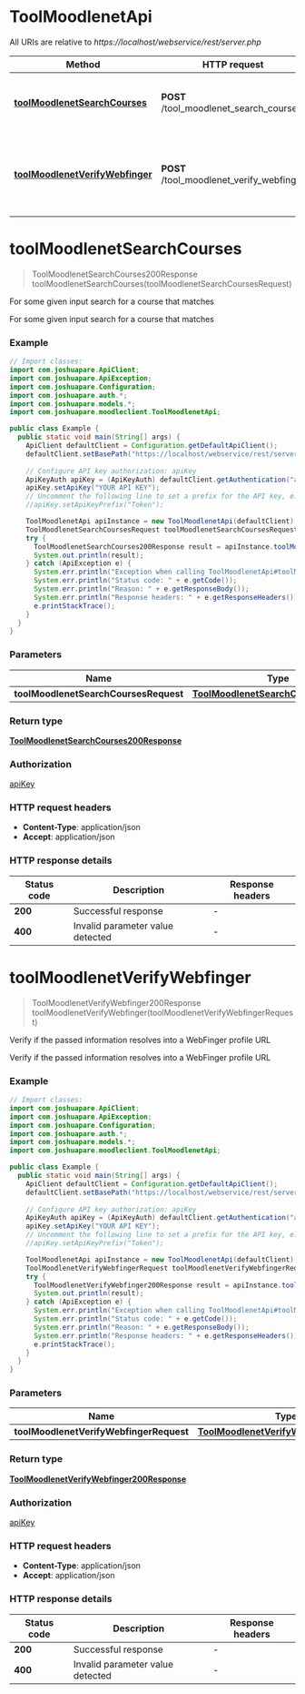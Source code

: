 # ToolMoodlenetApi

All URIs are relative to *https://localhost/webservice/rest/server.php*

| Method | HTTP request | Description |
|------------- | ------------- | -------------|
| [**toolMoodlenetSearchCourses**](ToolMoodlenetApi.md#toolMoodlenetSearchCourses) | **POST** /tool_moodlenet_search_courses | For some given input search for a course that matches |
| [**toolMoodlenetVerifyWebfinger**](ToolMoodlenetApi.md#toolMoodlenetVerifyWebfinger) | **POST** /tool_moodlenet_verify_webfinger | Verify if the passed information resolves into a WebFinger profile URL |


<a id="toolMoodlenetSearchCourses"></a>
# **toolMoodlenetSearchCourses**
> ToolMoodlenetSearchCourses200Response toolMoodlenetSearchCourses(toolMoodlenetSearchCoursesRequest)

For some given input search for a course that matches

For some given input search for a course that matches

### Example
```java
// Import classes:
import com.joshuapare.ApiClient;
import com.joshuapare.ApiException;
import com.joshuapare.Configuration;
import com.joshuapare.auth.*;
import com.joshuapare.models.*;
import com.joshuapare.moodleclient.ToolMoodlenetApi;

public class Example {
  public static void main(String[] args) {
    ApiClient defaultClient = Configuration.getDefaultApiClient();
    defaultClient.setBasePath("https://localhost/webservice/rest/server.php");
    
    // Configure API key authorization: apiKey
    ApiKeyAuth apiKey = (ApiKeyAuth) defaultClient.getAuthentication("apiKey");
    apiKey.setApiKey("YOUR API KEY");
    // Uncomment the following line to set a prefix for the API key, e.g. "Token" (defaults to null)
    //apiKey.setApiKeyPrefix("Token");

    ToolMoodlenetApi apiInstance = new ToolMoodlenetApi(defaultClient);
    ToolMoodlenetSearchCoursesRequest toolMoodlenetSearchCoursesRequest = new ToolMoodlenetSearchCoursesRequest(); // ToolMoodlenetSearchCoursesRequest | 
    try {
      ToolMoodlenetSearchCourses200Response result = apiInstance.toolMoodlenetSearchCourses(toolMoodlenetSearchCoursesRequest);
      System.out.println(result);
    } catch (ApiException e) {
      System.err.println("Exception when calling ToolMoodlenetApi#toolMoodlenetSearchCourses");
      System.err.println("Status code: " + e.getCode());
      System.err.println("Reason: " + e.getResponseBody());
      System.err.println("Response headers: " + e.getResponseHeaders());
      e.printStackTrace();
    }
  }
}
```

### Parameters

| Name | Type | Description  | Notes |
|------------- | ------------- | ------------- | -------------|
| **toolMoodlenetSearchCoursesRequest** | [**ToolMoodlenetSearchCoursesRequest**](ToolMoodlenetSearchCoursesRequest.md)|  | |

### Return type

[**ToolMoodlenetSearchCourses200Response**](ToolMoodlenetSearchCourses200Response.md)

### Authorization

[apiKey](../README.md#apiKey)

### HTTP request headers

 - **Content-Type**: application/json
 - **Accept**: application/json

### HTTP response details
| Status code | Description | Response headers |
|-------------|-------------|------------------|
| **200** | Successful response |  -  |
| **400** | Invalid parameter value detected |  -  |

<a id="toolMoodlenetVerifyWebfinger"></a>
# **toolMoodlenetVerifyWebfinger**
> ToolMoodlenetVerifyWebfinger200Response toolMoodlenetVerifyWebfinger(toolMoodlenetVerifyWebfingerRequest)

Verify if the passed information resolves into a WebFinger profile URL

Verify if the passed information resolves into a WebFinger profile URL

### Example
```java
// Import classes:
import com.joshuapare.ApiClient;
import com.joshuapare.ApiException;
import com.joshuapare.Configuration;
import com.joshuapare.auth.*;
import com.joshuapare.models.*;
import com.joshuapare.moodleclient.ToolMoodlenetApi;

public class Example {
  public static void main(String[] args) {
    ApiClient defaultClient = Configuration.getDefaultApiClient();
    defaultClient.setBasePath("https://localhost/webservice/rest/server.php");
    
    // Configure API key authorization: apiKey
    ApiKeyAuth apiKey = (ApiKeyAuth) defaultClient.getAuthentication("apiKey");
    apiKey.setApiKey("YOUR API KEY");
    // Uncomment the following line to set a prefix for the API key, e.g. "Token" (defaults to null)
    //apiKey.setApiKeyPrefix("Token");

    ToolMoodlenetApi apiInstance = new ToolMoodlenetApi(defaultClient);
    ToolMoodlenetVerifyWebfingerRequest toolMoodlenetVerifyWebfingerRequest = new ToolMoodlenetVerifyWebfingerRequest(); // ToolMoodlenetVerifyWebfingerRequest | 
    try {
      ToolMoodlenetVerifyWebfinger200Response result = apiInstance.toolMoodlenetVerifyWebfinger(toolMoodlenetVerifyWebfingerRequest);
      System.out.println(result);
    } catch (ApiException e) {
      System.err.println("Exception when calling ToolMoodlenetApi#toolMoodlenetVerifyWebfinger");
      System.err.println("Status code: " + e.getCode());
      System.err.println("Reason: " + e.getResponseBody());
      System.err.println("Response headers: " + e.getResponseHeaders());
      e.printStackTrace();
    }
  }
}
```

### Parameters

| Name | Type | Description  | Notes |
|------------- | ------------- | ------------- | -------------|
| **toolMoodlenetVerifyWebfingerRequest** | [**ToolMoodlenetVerifyWebfingerRequest**](ToolMoodlenetVerifyWebfingerRequest.md)|  | |

### Return type

[**ToolMoodlenetVerifyWebfinger200Response**](ToolMoodlenetVerifyWebfinger200Response.md)

### Authorization

[apiKey](../README.md#apiKey)

### HTTP request headers

 - **Content-Type**: application/json
 - **Accept**: application/json

### HTTP response details
| Status code | Description | Response headers |
|-------------|-------------|------------------|
| **200** | Successful response |  -  |
| **400** | Invalid parameter value detected |  -  |


